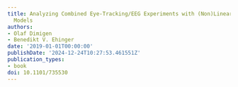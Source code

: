 ```yaml
---
title: Analyzing Combined Eye-Tracking/EEG Experiments with (Non)Linear Deconvolution
  Models
authors:
- Olaf Dimigen
- Benedikt V. Ehinger
date: '2019-01-01T00:00:00'
publishDate: '2024-12-24T10:27:53.461551Z'
publication_types:
- book
doi: 10.1101/735530
---
```

